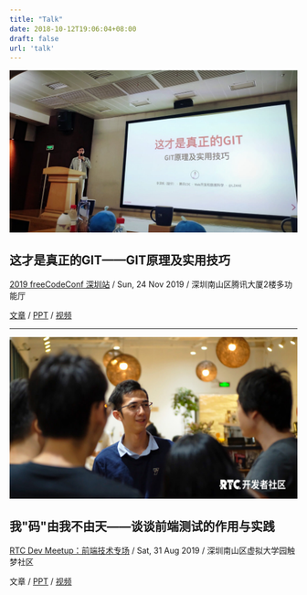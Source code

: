 ```yaml
---
title: "Talk"
date: 2018-10-12T19:06:04+08:00
draft: false
url: 'talk'
---
```



![](./talk_git.jpeg)

##  这才是真正的GIT——GIT原理及实用技巧
[2019 freeCodeConf 深圳站](https://www.huodongxing.com/event/3518621095211) / Sun, 24 Nov 2019 / 深圳南山区腾讯大厦2楼多功能厅

[文章](/tech/git-internal) / [PPT](/slide/git-under-the-hood) / [视频](https://www.bilibili.com/video/av77252063)

------

![](./talk_test.jpeg)

##  我"码"由我不由天——谈谈前端测试的作用与实践
[RTC Dev Meetup：前端技术专场](https://www.huodongxing.com/event/6506528541100) / Sat, 31 Aug 2019 / 深圳南山区虚拟大学园触梦社区

文章 / [PPT](https://www.slideshare.net/zanelee2/ss-202955857) / [视频](https://www.bilibili.com/video/av67360515)
